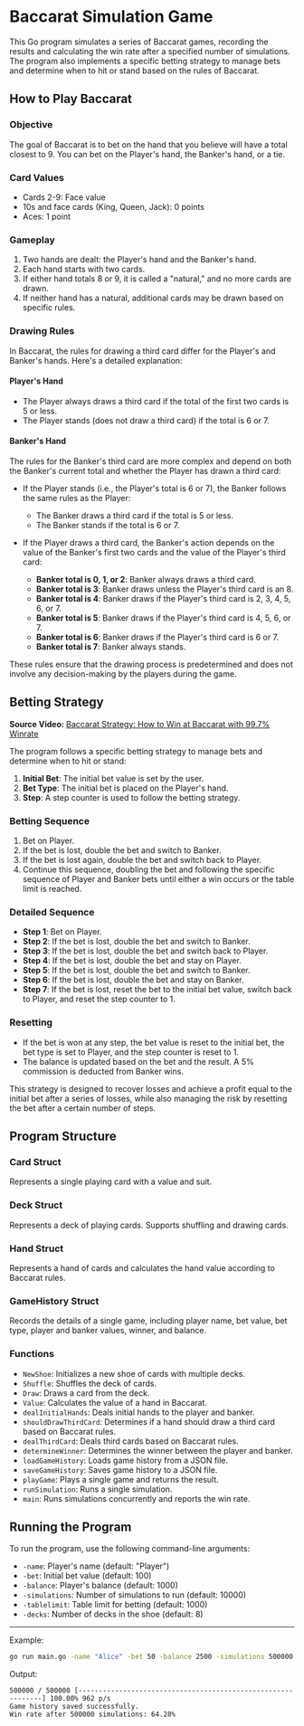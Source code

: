 # Baccarat Simulation Game

This Go program simulates a series of Baccarat games, recording the results and calculating the win rate after a specified number of simulations. The program also implements a specific betting strategy to manage bets and determine when to hit or stand based on the rules of Baccarat.

## How to Play Baccarat

### Objective
The goal of Baccarat is to bet on the hand that you believe will have a total closest to 9. You can bet on the Player's hand, the Banker's hand, or a tie.

### Card Values
- Cards 2-9: Face value
- 10s and face cards (King, Queen, Jack): 0 points
- Aces: 1 point

### Gameplay
1. Two hands are dealt: the Player's hand and the Banker's hand.
2. Each hand starts with two cards.
3. If either hand totals 8 or 9, it is called a "natural," and no more cards are drawn.
4. If neither hand has a natural, additional cards may be drawn based on specific rules.

### Drawing Rules

In Baccarat, the rules for drawing a third card differ for the Player's and Banker's hands. Here's a detailed explanation:

#### Player's Hand
- The Player always draws a third card if the total of the first two cards is 5 or less.
- The Player stands (does not draw a third card) if the total is 6 or 7.

#### Banker's Hand
The rules for the Banker's third card are more complex and depend on both the Banker's current total and whether the Player has drawn a third card:

- If the Player stands (i.e., the Player's total is 6 or 7), the Banker follows the same rules as the Player:
  - The Banker draws a third card if the total is 5 or less.
  - The Banker stands if the total is 6 or 7.

- If the Player draws a third card, the Banker's action depends on the value of the Banker's first two cards and the value of the Player's third card:

  - **Banker total is 0, 1, or 2**: Banker always draws a third card.
  - **Banker total is 3**: Banker draws unless the Player's third card is an 8.
  - **Banker total is 4**: Banker draws if the Player's third card is 2, 3, 4, 5, 6, or 7.
  - **Banker total is 5**: Banker draws if the Player's third card is 4, 5, 6, or 7.
  - **Banker total is 6**: Banker draws if the Player's third card is 6 or 7.
  - **Banker total is 7**: Banker always stands.

These rules ensure that the drawing process is predetermined and does not involve any decision-making by the players during the game.

## Betting Strategy
**Source Video:** [Baccarat Strategy: How to Win at Baccarat with 99.7% Winrate](https://www.youtube.com/watch?v=g1JpoE2UyF8)

The program follows a specific betting strategy to manage bets and determine when to hit or stand:

1. **Initial Bet**: The initial bet value is set by the user.
2. **Bet Type**: The initial bet is placed on the Player's hand.
3. **Step**: A step counter is used to follow the betting strategy.

### Betting Sequence
1. Bet on Player.
2. If the bet is lost, double the bet and switch to Banker.
3. If the bet is lost again, double the bet and switch back to Player.
4. Continue this sequence, doubling the bet and following the specific sequence of Player and Banker bets until either a win occurs or the table limit is reached.

### Detailed Sequence
- **Step 1**: Bet on Player.
- **Step 2**: If the bet is lost, double the bet and switch to Banker.
- **Step 3**: If the bet is lost, double the bet and switch back to Player.
- **Step 4**: If the bet is lost, double the bet and stay on Player.
- **Step 5**: If the bet is lost, double the bet and switch to Banker.
- **Step 6**: If the bet is lost, double the bet and stay on Banker.
- **Step 7**: If the bet is lost, reset the bet to the initial bet value, switch back to Player, and reset the step counter to 1.

### Resetting
- If the bet is won at any step, the bet value is reset to the initial bet, the bet type is set to Player, and the step counter is reset to 1.
- The balance is updated based on the bet and the result. A 5% commission is deducted from Banker wins.

This strategy is designed to recover losses and achieve a profit equal to the initial bet after a series of losses, while also managing the risk by resetting the bet after a certain number of steps.

## Program Structure

### Card Struct
Represents a single playing card with a value and suit.

### Deck Struct
Represents a deck of playing cards. Supports shuffling and drawing cards.

### Hand Struct
Represents a hand of cards and calculates the hand value according to Baccarat rules.

### GameHistory Struct
Records the details of a single game, including player name, bet value, bet type, player and banker values, winner, and balance.

### Functions
- `NewShoe`: Initializes a new shoe of cards with multiple decks.
- `Shuffle`: Shuffles the deck of cards.
- `Draw`: Draws a card from the deck.
- `Value`: Calculates the value of a hand in Baccarat.
- `dealInitialHands`: Deals initial hands to the player and banker.
- `shouldDrawThirdCard`: Determines if a hand should draw a third card based on Baccarat rules.
- `dealThirdCard`: Deals third cards based on Baccarat rules.
- `determineWinner`: Determines the winner between the player and banker.
- `loadGameHistory`: Loads game history from a JSON file.
- `saveGameHistory`: Saves game history to a JSON file.
- `playGame`: Plays a single game and returns the result.
- `runSimulation`: Runs a single simulation.
- `main`: Runs simulations concurrently and reports the win rate.

## Running the Program
To run the program, use the following command-line arguments:

- `-name`: Player's name (default: "Player")
- `-bet`: Initial bet value (default: 100)
- `-balance`: Player's balance (default: 1000)
- `-simulations`: Number of simulations to run (default: 10000)
- `-tablelimit`: Table limit for betting (default: 1000)
- `-decks`: Number of decks in the shoe (default: 8)

---

Example:
```sh
go run main.go -name "Alice" -bet 50 -balance 2500 -simulations 500000 -tablelimit 2000 -decks 6
```

Output:
```
500000 / 500000 [-------------------------------------------------------------] 100.00% 962 p/s
Game history saved successfully.
Win rate after 500000 simulations: 64.28%
```